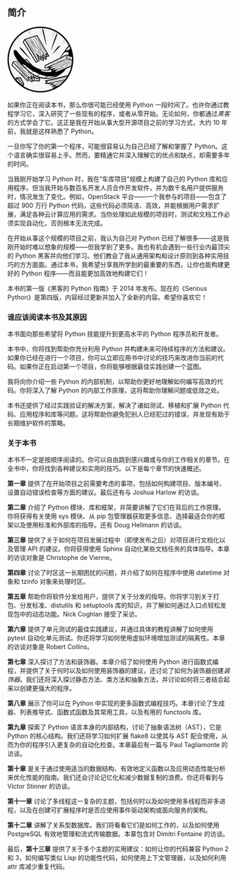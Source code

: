 ## **简介**

![image](img/common01.jpg)

如果你正在阅读本书，那么你很可能已经使用 Python 一段时间了。也许你通过教程学习它，深入研究了一些现有的程序，或者从零开始。无论如何，你都通过*黑客*的方式学会了它。这正是我在开始从事大型开源项目之前的学习方式，大约 10 年前，我就是这样熟悉了 Python。

一旦你写了你的第一个程序，可能很容易认为自己已经了解和掌握了 Python。这个语言确实很容易上手。然而，要精通它并深入理解它的优点和缺点，却需要多年的时间。

当我刚开始学习 Python 时，我在“车库项目”规模上构建了自己的 Python 库和应用程序。但当我开始与数百名开发人员合作开发软件，并为数千名用户提供服务时，情况发生了变化。例如，OpenStack 平台——一个我参与的项目——包含了超过 900 万行 Python 代码，这些代码必须简洁、高效，并能根据用户需求扩展，满足各种云计算应用的需求。当你处理如此规模的项目时，测试和文档工作必须实现自动化，否则根本无法完成。

在开始从事这个规模的项目之前，我认为自己对 Python 已经了解很多——这是我刚开始时难以想象的规模——但我学到了更多。我也有机会遇到一些行业内最顶尖的 Python 黑客并向他们学习。他们教会了我从通用架构和设计原则到各种实用技巧的方方面面。通过本书，我希望分享我所学到的最重要的东西，让你也能构建更好的 Python 程序——而且能更加高效地构建它们！

本书的第一版《黑客的 Python 指南》于 2014 年发布。现在的《Serious Python》是第四版，内容经过更新并加入了全新的内容。希望你喜欢它！

### **谁应该阅读本书及其原因**

本书面向那些希望将 Python 技能提升到更高水平的 Python 程序员和开发者。

本书中，你将找到帮助你充分利用 Python 并构建未来可持续程序的方法和建议。如果你已经在进行一个项目，你可以立即应用书中讨论的技巧来改进你当前的代码。如果你正在启动第一个项目，你将能够根据最佳实践创建一个蓝图。

我将向你介绍一些 Python 的内部机制，以帮助你更好地理解如何编写高效的代码。你将深入了解 Python 的内部工作原理，这将帮助你理解问题或低效之处。

本书还提供了经过实践验证的解决方案，解决了诸如测试、移植和扩展 Python 代码、应用程序和库等问题。这将帮助你避免犯别人已经犯过的错误，并发现有助于长期维护软件的策略。

### **关于本书**

本书不一定是按顺序阅读的。你可以自由跳到感兴趣或与你的工作相关的章节。在全书中，你将找到各种建议和实用的技巧。以下是每个章节的快速概述。

**第一章** 提供了在开始项目之前需要考虑的事项，包括如何构建项目、版本编号、设置自动错误检查等方面的建议。最后还有与 Joshua Harlow 的访谈。

**第二章** 介绍了 Python 模块、库和框架，并简要讲解了它们在背后的工作原理。你将获得有关使用 sys 模块、从 pip 包管理器获取更多信息、选择最适合你的框架以及使用标准和外部库的指导。还有 Doug Hellmann 的访谈。

**第三章** 提供了关于如何在项目发展过程中（即使发布之后）对项目进行文档化以及管理 API 的建议。你将获得使用 Sphinx 自动化某些文档任务的具体指导。本章的访谈对象是 Christophe de Vienne。

**第四章** 讨论了时区这一长期困扰的问题，并介绍了如何在程序中使用 datetime 对象和 tzinfo 对象来处理时区。

**第五章** 帮助你将软件分发给用户，提供了关于分发的指导。你将学习到关于打包、分发标准、distutils 和 setuptools 库的知识，并了解如何通过入口点轻松发现包中的动态功能。Nick Coghlan 接受了采访。

**第六章** 提供了单元测试的最佳实践建议，并通过具体的教程讲解了如何使用 pytest 自动化单元测试。你还将学习如何使用虚拟环境增加测试的隔离性。本章的访谈对象是 Robert Collins。

**第七章** 深入探讨了方法和装饰器。本章介绍了如何使用 Python 进行函数式编程，并提供了关于何时以及如何使用装饰器的建议，还讨论了如何为装饰器创建*装饰器*。我们还将深入探讨静态方法、类方法和抽象方法，并讨论如何将三者结合起来以创建更强大的程序。

**第八章** 展示了你可以在 Python 中实现的更多函数式编程技巧。本章讨论了生成器、列表推导式、函数式函数及其常用工具，以及有用的 functools 库。

**第九章** 探索了 Python 语言本身的内部结构，讨论了抽象语法树（AST），它是 Python 的核心结构。我们还将学习如何扩展 flake8 以使其与 AST 配合使用，从而为你的程序引入更复杂的自动化检查。本章最后有一篇与 Paul Tagliamonte 的访谈。

**第十章** 是关于通过使用适当的数据结构、有效地定义函数以及应用动态性能分析来优化性能的指南。我们还会讨论记忆化和减少数据复制的浪费。你还将看到与 Victor Stinner 的访谈。

**第十一章** 讨论了多线程这一复杂的主题，包括何时以及如何使用多线程而非多进程，以及在创建可扩展程序时是否应使用事件驱动架构或面向服务的架构。

**第十二章** 讲解了关系型数据库。我们将看看它们是如何工作的，以及如何使用 PostgreSQL 有效地管理和流式传输数据。本章包含对 Dimitri Fontaine 的访谈。

最后，**第十三章** 提供了关于多个主题的实用建议：如何让你的代码兼容 Python 2 和 3，如何编写类似 Lisp 的功能性代码，如何使用上下文管理器，以及如何利用 attr 库减少重复代码。
